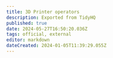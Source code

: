 ```yaml
---
title: 3D Printer operators
description: Exported from TidyHQ
published: true
date: 2024-05-27T16:50:20.036Z
tags: official, external
editor: markdown
dateCreated: 2024-01-05T11:39:29.055Z
---
```


